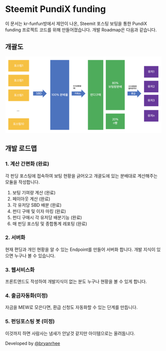 # Steemit PundiX funding

이 문서는 kr-funfun방에서 제안이 나온, Steemit 포스팅 보팅을 통한 PundiX funding 프로젝트 코드를 위해 만들어졌습니다.
개발 Roadmap은 다음과 같습니다.

## 개괄도

![img/funding.png](img/funding2.png)

## 개발 로드맵

### 1. 계산 간편화 (완료)
각 펀딩 포스팅에 접속하여 보팅 현황을 긁어오고 개괄도에 있는 분배대로 계산해주는 모듈을 작성합니다.
  1. 보팅 기여량 계산 (완료)
  1. 페이아웃 계산 (완료)
  1. 각 유저당 SBD 배분 (완료)
  1. 펀디 구매 및 이자 마킹 (완료)
  1. 펀디 구매시 각 유저당 배분기능 (완료)
  1. 매 펀딩 포스팅 및 종합통계 레포팅 (완료)

### 2. 서버화
현재 편딩과 개인 현황을 알 수 있는 Endpoint를 만들어 서버화 합니다.
개발 지식이 있으면 누구나 볼 수 있습니다.
### 3. 웹서비스화
프론트앤드도 작성하여 개발지식이 없는 분도 누구나 현황을 볼 수 있게 합니다.
### 4. 출금자동화(미정)
자금을 MEW로 모은다면, 환급 신청도 자동화할 수 있는 단계를 만듭니다.
### 5. 펀딩포스팅 봇 (미정)
이것까지 하면 사람사는 냄새가 안날것 같지만 아이템으로는 올려둡니다.

Developed by [@bryanrhee](https://steemit.com/@bryanrhee)
